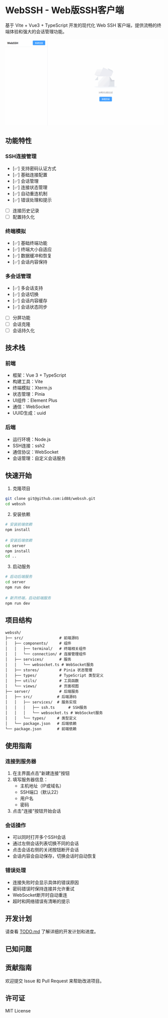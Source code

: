 # WebSSH - Web版SSH客户端

基于 Vite + Vue3 + TypeScript 开发的现代化 Web SSH 客户端，提供流畅的终端体验和强大的会话管理功能。

![screenshot](screenshot.gif)

## 功能特性

### SSH连接管理
- [✅] 支持密码认证方式
- [✅] 基础连接配置
- [✅] 会话管理
- [✅] 连接状态管理
- [✅] 自动重连机制
- [✅] 错误处理和提示
- [ ] 连接历史记录
- [ ] 配置持久化

### 终端模拟
- [✅] 基础终端功能
- [✅] 终端大小自适应
- [✅] 数据缓冲和恢复
- [✅] 会话内容保持


### 多会话管理
- [✅] 多会话支持
- [✅] 会话切换
- [✅] 会话内容缓存
- [✅] 会话状态同步
- [ ] 分屏功能
- [ ] 会话克隆
- [ ] 会话持久化

## 技术栈

### 前端
- 框架：Vue 3 + TypeScript
- 构建工具：Vite
- 终端模拟：Xterm.js
- 状态管理：Pinia
- UI组件：Element Plus
- 通信：WebSocket
- UUID生成：uuid

### 后端
- 运行环境：Node.js
- SSH连接：ssh2
- 通信协议：WebSocket
- 会话管理：自定义会话服务

## 快速开始

1. 克隆项目
```bash
git clone git@github.com:id88/webssh.git
cd webssh
```

2. 安装依赖
```bash
# 安装前端依赖
npm install

# 安装后端依赖
cd server
npm install
cd ..
```

3. 启动服务
```bash
# 启动后端服务
cd server
npm run dev

# 新开终端，启动前端服务
npm run dev
```

## 项目结构

```
webssh/
├── src/                # 前端源码
│   ├── components/     # 组件
│   │   ├── terminal/   # 终端相关组件
│   │   └── connection/ # 连接管理组件
│   ├── services/       # 服务
│   │   └── websocket.ts # WebSocket服务
│   ├── stores/         # Pinia 状态管理
│   ├── types/          # TypeScript 类型定义
│   ├── utils/          # 工具函数
│   └── views/          # 页面视图
├── server/             # 后端服务
│   ├── src/           # 后端源码
│   │   ├── services/  # 服务实现
│   │   │   ├── ssh.ts      # SSH服务
│   │   │   └── websocket.ts # WebSocket服务
│   │   └── types/     # 类型定义
│   └── package.json   # 后端依赖
└── package.json       # 前端依赖
```

## 使用指南

### 连接到服务器
1. 在主界面点击"新建连接"按钮
2. 填写服务器信息：
   - 主机地址（IP或域名）
   - SSH端口（默认22）
   - 用户名
   - 密码
3. 点击"连接"按钮开始会话

### 会话操作
- 可以同时打开多个SSH会话
- 通过左侧会话列表切换不同的会话
- 点击会话右侧的关闭按钮断开会话
- 会话内容会自动保存，切换会话时自动恢复

### 错误处理
- 连接失败时会显示具体的错误原因
- 密码错误时保持连接并允许重试
- WebSocket断开时自动重连
- 超时和网络错误有清晰的提示

## 开发计划

请查看 [TODO.md](./TODO.md) 了解详细的开发计划和进度。

## 已知问题


## 贡献指南

欢迎提交 Issue 和 Pull Request 来帮助改进项目。

## 许可证

MIT License
